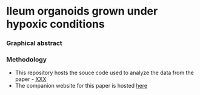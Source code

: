 # Ileum organoids grown under hypoxic conditions

### Graphical abstract

### Methodology
- This repository hosts the souce code used to analyze the data from the paper - [XXX]()
- The companion website for this paper is hosted [here](https://ashwini-kr-sharma.github.io/Boulant-Hypoxia/)
